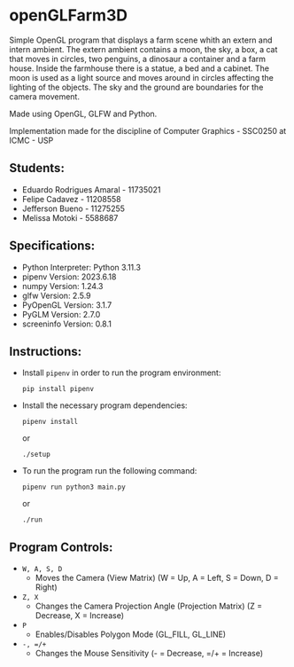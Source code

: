 # openGLFarm3D

Simple OpenGL program that displays a farm scene whith an extern and intern ambient. The extern ambient contains a moon, the sky, a box, a cat that moves in circles, two penguins, a dinosaur a container and a farm house. Inside the farmhouse there is a statue, a bed and a cabinet.
The moon is used as a light source and moves around in circles affecting the lighting of the objects. The sky and the ground are boundaries for the camera movement.

Made using OpenGL, GLFW and Python.

Implementation made for the discipline of Computer Graphics - SSC0250 at ICMC - USP

## Students:

- Eduardo Rodrigues Amaral - 11735021
- Felipe Cadavez - 11208558
- Jefferson Bueno - 11275255
- Melissa Motoki - 5588687

## Specifications:

- Python Interpreter: Python 3.11.3
- pipenv Version: 2023.6.18
- numpy Version: 1.24.3
- glfw Version: 2.5.9
- PyOpenGL Version: 3.1.7
- PyGLM Version: 2.7.0
- screeninfo Version: 0.8.1

## Instructions:

- Install `pipenv` in order to run the program environment:
  ```
  pip install pipenv
  ```
- Install the necessary program dependencies:

  ```
  pipenv install
  ```

  or

  ```
  ./setup
  ```

- To run the program run the following command:

  ```
  pipenv run python3 main.py
  ```

  or

  ```
  ./run
  ```

## Program Controls:

- `W, A, S, D`
  - Moves the Camera (View Matrix) (W = Up, A = Left, S = Down, D = Right)
- `Z, X`
  - Changes the Camera Projection Angle (Projection Matrix) (Z = Decrease, X = Increase)
- `P`
  - Enables/Disables Polygon Mode (GL_FILL, GL_LINE)
- `-, =/+`
  - Changes the Mouse Sensitivity (- = Decrease, =/+ = Increase)
